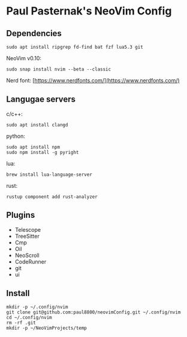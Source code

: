 # Paul Pasternak's NeoVim Config

## Dependencies
```
sudo apt install ripgrep fd-find bat fzf lua5.3 git
```

NeoVim v0.10:
```
sudo snap install nvim --beta --classic
```

Nerd font:
[https://www.nerdfonts.com/](https://www.nerdfonts.com/)

## Langugae servers
c/c++:
```
sudo apt install clangd
```

python:
```
sudo apt install npm
sudo npm install -g pyright
```

lua:
```
brew install lua-language-server
```

rust:
```
rustup component add rust-analyzer
```


## Plugins
- Telescope
- TreeSitter
- Cmp
- Oil
- NeoScroll
- CodeRunner
- git
- ui

## Install
```
mkdir -p ~/.config/nvim
git clone git@github.com:paul8800/neovimConfig.git ~/.config/nvim
cd ~/.config/nvim
rm -rf .git
mkdir -p ~/NeoVimProjects/temp
```
